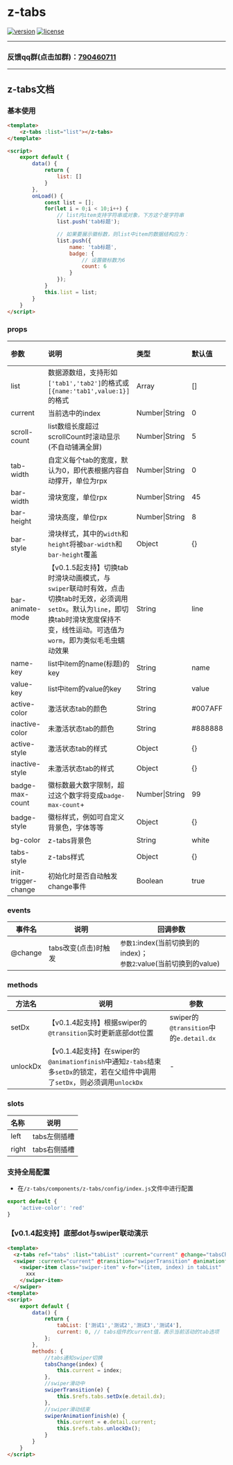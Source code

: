 # z-tabs

[![version](https://img.shields.io/badge/version-0.1.6-blue)](https://github.com/SmileZXLee/uni-z-tabs)
[![license](https://img.shields.io/github/license/SmileZXLee/uni-z-tabs)](https://en.wikipedia.org/wiki/MIT_License)

***

### 反馈qq群(点击加群)：[790460711](https://jq.qq.com/?_wv=1027&k=vU2fKZZH)

***

## z-tabs文档

### 基本使用

```html
<template>
	<z-tabs :list="list"></z-tabs>
</template>

<script>
    export default {
        data() {
            return {
                list: []
            }
        },
        onLoad() {
            const list = [];
            for(let i = 0;i < 10;i++) {
				// list内item支持字符串或对象，下方这个是字符串
				list.push('tab标题');

				// 如果要展示徽标数，则list中item的数据结构应为：
				list.push({
					name: 'tab标题',
					badge: {
						// 设置徽标数为6
						count: 6
					}
				});
            }
			this.list = list;
		}
    }
</script>
```



### props

| 参数                | 说明                                                         | 类型           | 默认值  | 可选值 |
| :------------------ | :----------------------------------------------------------- | :------------- | :------ | :----- |
| list                | 数据源数组，支持形如`['tab1','tab2']`的格式或`[{name:'tab1',value:1}]`的格式 | Array          | []      | -      |
| current             | 当前选中的index                                              | Number\|String | 0       | -      |
| scroll-count        | list数组长度超过scrollCount时滚动显示(不自动铺满全屏)        | Number\|String | 5       | -      |
| tab-width           | 自定义每个tab的宽度，默认为0，即代表根据内容自动撑开，单位为rpx | Number\|String | 0       | 0      |
| bar-width           | 滑块宽度，单位rpx                                            | Number\|String | 45      | -      |
| bar-height          | 滑块高度，单位rpx                                            | Number\|String | 8       | -      |
| bar-style           | 滑块样式，其中的`width`和`height`将被`bar-width`和`bar-height`覆盖 | Object         | {}      | -      |
| bar-animate-mode    | 【v0.1.5起支持】切换tab时滑块动画模式，与`swiper`联动时有效，点击切换tab时无效，必须调用`setDx`。默认为`line`，即切换tab时滑块宽度保持不变，线性运动。可选值为`worm`，即为类似毛毛虫蠕动效果 | String         | line    | worm   |
| name-key            | list中item的name(标题)的key                                  | String         | name    | -      |
| value-key           | list中item的value的key                                       | String         | value   | -      |
| active-color        | 激活状态tab的颜色                                            | String         | #007AFF | -      |
| inactive-color      | 未激活状态tab的颜色                                          | String         | #888888 | -      |
| active-style        | 激活状态tab的样式                                            | Object         | {}      | -      |
| inactive-style      | 未激活状态tab的样式                                          | Object         | {}      | -      |
| badge-max-count     | 徽标数最大数字限制，超过这个数字将变成`badge-max-count`+     | Number\|String | 99      | -      |
| badge-style         | 徽标样式，例如可自定义背景色，字体等等                       | Object         | {}      | -      |
| bg-color            | z-tabs背景色                                                 | String         | white   | -      |
| tabs-style          | z-tabs样式                                                   | Object         | {}      | -      |
| init-trigger-change | 初始化时是否自动触发change事件                               | Boolean        | true    | false  |


### events

| 事件名  | 说明                 | 回调参数                                                     |
| ------- | -------------------- | ------------------------------------------------------------ |
| @change | tabs改变(点击)时触发 | `参数1`:index(当前切换到的index)；<br/>`参数2`:value(当前切换到的value) |

### methods

| 方法名   | 说明                                                         | 参数                                   |
| -------- | ------------------------------------------------------------ | -------------------------------------- |
| setDx    | 【v0.1.4起支持】根据swiper的`@transition`实时更新底部dot位置 | swiper的`@transition`中的`e.detail.dx` |
| unlockDx | 【v0.1.4起支持】在swiper的`@animationfinish`中通知`z-tabs`结束多`setDx`的锁定，若在父组件中调用了`setDx`，则必须调用`unlockDx` | -                                      |

### slots

| 名称  | 说明         |
| :---- | ------------ |
| left  | tabs左侧插槽 |
| right | tabs右侧插槽 |

### 支持全局配置

* 在`/z-tabs/components/z-tabs/config/index.js`文件中进行配置

```js
export default {
	'active-color': 'red'
}
```

### 【v0.1.4起支持】底部dot与swiper联动演示

```html
<template>
  <z-tabs ref="tabs" :list="tabList" :current="current" @change="tabsChange" />
  <swiper :current="current" @transition="swiperTransition" @animationfinish="swiperAnimationfinish">
    <swiper-item class="swiper-item" v-for="(item, index) in tabList" :key="index">
      xxx
    </swiper-item>
  </swiper>
<template>
<script>
	export default {
		data() {
			return {
				tabList: ['测试1','测试2','测试3','测试4'],
				current: 0, // tabs组件的current值，表示当前活动的tab选项
			};
		},
		methods: {
			//tabs通知swiper切换
			tabsChange(index) {
				this.current = index;
			},
			//swiper滑动中
			swiperTransition(e) {
				this.$refs.tabs.setDx(e.detail.dx);
			},
			//swiper滑动结束
			swiperAnimationfinish(e) {
				this.current = e.detail.current;
				this.$refs.tabs.unlockDx();
			}
		}
	}
</script>
```